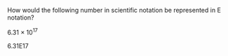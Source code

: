How would the following number in scientific notation be represented in E
notation?

6.31 × 10<sup>17</sup>

6.31E17